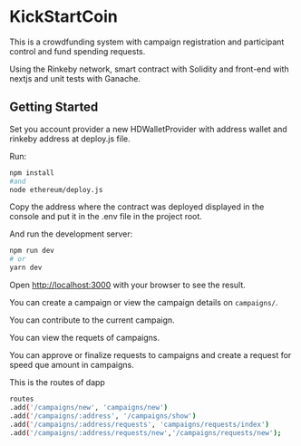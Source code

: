 # KickStartCoin


This is a crowdfunding system with campaign registration and participant control and fund spending requests.

Using the Rinkeby network, smart contract with Solidity and front-end with nextjs and unit tests with Ganache.

## Getting Started

Set you account provider a new HDWalletProvider with address wallet and rinkeby address at deploy.js file.

Run: 
```bash
npm install
#and
node ethereum/deploy.js

```
Copy the address where the contract was deployed displayed in the console and put it in the .env file in the project root.

And run the development server:

```bash
npm run dev
# or
yarn dev
```

Open [http://localhost:3000](http://localhost:3000) with your browser to see the result.

You can create a campaign or view the campaign details on `campaigns/`.

You can contribute to the current campaign.

You can view the requets of campaigns.

You can approve or finalize requests to campaigns and create a request for speed que amount in campaigns.



This is the routes of dapp 
```bash
routes
.add('/campaigns/new', 'campaigns/new')
.add('/campaigns/:address', '/campaigns/show')
.add('/campaigns/:address/requests', 'campaigns/requests/index')
.add('/campaigns/:address/requests/new','/campaigns/requests/new');
```

